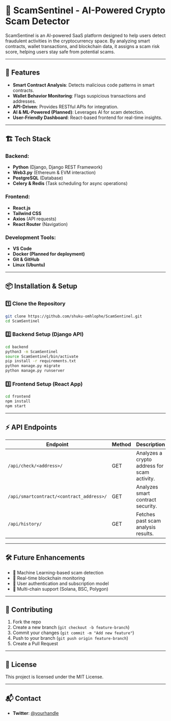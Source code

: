 # 🚀 ScamSentinel - AI-Powered Crypto Scam Detector

ScamSentinel is an AI-powered SaaS platform designed to help users detect fraudulent activities in the cryptocurrency space. By analyzing smart contracts, wallet transactions, and blockchain data, it assigns a scam risk score, helping users stay safe from potential scams.

---

## 📌 Features

- **Smart Contract Analysis**: Detects malicious code patterns in smart contracts.
- **Wallet Behavior Monitoring**: Flags suspicious transactions and addresses.
- **API-Driven**: Provides RESTful APIs for integration.
- **AI & ML-Powered (Planned)**: Leverages AI for scam detection.
- **User-Friendly Dashboard**: React-based frontend for real-time insights.

---

## 🏗️ Tech Stack

### **Backend:**

- **Python** (Django, Django REST Framework)
- **Web3.py** (Ethereum & EVM interaction)
- **PostgreSQL** (Database)
- **Celery & Redis** (Task scheduling for async operations)

### **Frontend:**

- **React.js**
- **Tailwind CSS**
- **Axios** (API requests)
- **React Router** (Navigation)

### **Development Tools:**

- **VS Code**
- **Docker (Planned for deployment)**
- **Git & GitHub**
- **Linux (Ubuntu)**

---

## 📦 Installation & Setup

### 1️⃣ Clone the Repository

```sh
git clone https://github.com/shuku-omhlophe/ScamSentinel.git
cd ScamSentinel
```

### 2️⃣ Backend Setup (Django API)

```sh
cd backend
python3 -m ScamSentinel
source ScamSentinel/bin/activate
pip install -r requirements.txt
python manage.py migrate
python manage.py runserver
```

### 3️⃣ Frontend Setup (React App)

```sh
cd frontend
npm install
npm start
```

---

## ⚡ API Endpoints

| Endpoint                                 | Method | Description                                  |
| ---------------------------------------- | ------ | -------------------------------------------- |
| `/api/check/<address>/`                  | GET    | Analyzes a crypto address for scam activity. |
| `/api/smartcontract/<contract_address>/` | GET    | Analyzes smart contract security.            |
| `/api/history/`                          | GET    | Fetches past scam analysis results.          |

---

## 🛠️ Future Enhancements

- 🔹 Machine Learning-based scam detection
- 🔹 Real-time blockchain monitoring
- 🔹 User authentication and subscription model
- 🔹 Multi-chain support (Solana, BSC, Polygon)

---

## 🤝 Contributing

1. Fork the repo
2. Create a new branch (`git checkout -b feature-branch`)
3. Commit your changes (`git commit -m "Add new feature"`)
4. Push to your branch (`git push origin feature-branch`)
5. Create a Pull Request

---

## 📜 License

This project is licensed under the MIT License.

---

## 📬 Contact

- **Twitter**: [@yourhandle](https://twitter.com/shuku_omhlophe)

